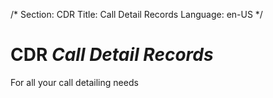 /*
Section: CDR
Title: Call Detail Records
Language: en-US
*/

# CDR *Call Detail Records*
For all your call detailing needs
